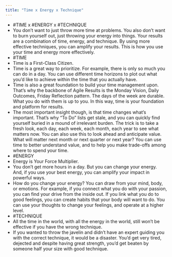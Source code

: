 ```yaml
---
title: "Time x Energy x Technique"
---
```


- #TIME x #ENERGY x #TECHNIQUE<span id='ghXDVtN-F'/>
- You don’t want to just throw more time at problems. You also don’t want to burn yourself out, just throwing your energy into things. Your results are a combination of time, energy, and technique. By using more effective techniques, you can amplify your results. This is how you use your time and energy more effectively.<span id='G61SdRRkz'/>
- #TIME<span id='RyrbBg7DJ'/>
- Time is a First-Class Citizen.<span id='Mb4rLxFqf'/>
- Time is a great way to prioritize.  For example, there is only so much you can do in a day.   You can use different time horizons to plot out what you’d like to achieve within the time that you actually have.<span id='HfZ1gi8EI'/>
- Time is also a great foundation to build your time management upon.   That’s why the backbone of Agile Results is the Monday Vision, Daily Outcomes, Friday Reflection pattern.   The days of the week are durable.  What you do with them is up to you.   In this way, time is your foundation and platform for results.<span id='fiBEGruss'/>
- The most important insight though, is that time changes what’s important.  That’s why “To Do” lists get stale, and you can quickly find yourself buried in a mound of irrelevant burden.   The trick is to take a fresh look, each day, each week, each month, each year to see what matters now.  You can also use this to look ahead and anticipate value.   What will matter next month or next quarter or next year?   You can use time to better understand value, and to help you make trade-offs among where to spend your time.<span id='fv9XLlHy6'/>
- #ENERGY<span id='gzJH9DrbU'/>
- Energy is Your Force Multiplier.<span id='63QjDG5Vu'/>
- You don’t get more hours in a day.  But you can change your energy.   And, if you use your best energy, you can amplify your impact in powerful ways.<span id='nwX7e4Fio'/>
- How do you change your energy?  You can draw from your mind, body, or emotions.  For example, if you connect what you do with your passion, you can find your drive from the inside out.  If you link what you do to good feelings, you can create habits that your body will want to do. You can use your thoughts to change your feelings, and operate at a higher level.<span id='x8RE5nZdC'/>
- #TECHNIQUE<span id='lBdE10PZG'/>
- All the time in the world, with all the energy in the world, still won’t be effective if you have the wrong technique.<span id='0rA2nP_qJ'/>
- If you wanted to throw the javelin and didn’t have an expert guiding you with the correct technique, it would be a disaster. You’d get very tired, dejected and despite having great strength, you’d get beaten by someone half your size with good technique.<span id='SXfvBXRVa'/>
